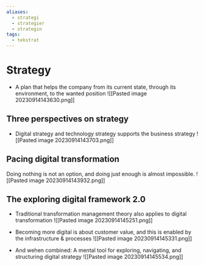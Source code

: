 ```yaml
---
aliases:
  - strategi
  - strategier
  - strategin
tags:
  - tekstrat
---
```

# Strategy
- A plan that helps the company from its current state, through its environment, to the wanted position
![[Pasted image 20230914143630.png]]

## Three perspectives on strategy
- Digital strategy and technology strategy supports the business strategy
![[Pasted image 20230914143703.png]]

## Pacing digital transformation
Doing nothing is not an option, and doing just enough is almost impossible. 
![[Pasted image 20230914143932.png]]

## The exploring digital framework 2.0
- Traditional transformation management theory also applies to digital transformation
![[Pasted image 20230914145251.png]]

- Becoming more digital is about customer value, and this is enabled by the infrastructure & processes
![[Pasted image 20230914145331.png]]

- And wehen combined: A mental tool for exploring, navigating, and structuring digital strategy
![[Pasted image 20230914145534.png]]

